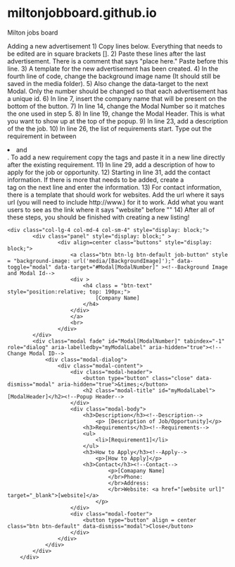 miltonjobboard.github.io
========================

Milton jobs board

Adding a new advertisement
	1) Copy lines below. Everything that needs to be edited are in square brackets [].
	2) Paste these lines after the last advertisement. There is a comment that says "place here." Paste before this line.
	3) A template for the new advertisement has been created. 
	4) In the fourth line of code, change the background image name (It should still be saved in the media folder). 
	5) Also change the data-target to the next Modal. Only the number should be changed so that each advertisement has a unique id.
	6) In line 7, insert the company name that will be present on the bottom of the button.
	7) In line 14, change the Modal Number so it matches the one used in step 5.
	8) In line 19, change the Modal Header. This is what you want to show up at the top of the popup.
	9) In line 23, add a description of the the job.
	10) In line 26, the list of requirements start. Type out the requirement in between <li> and </li>. To add a new requirement copy the tags and paste it in a new line directly after the existing requirement.
	11) In line 29, add a description of how to apply for the job or opportunity.
	12) Starting in line 31, add the contact information. If there is more that needs to be added, create a </br> tag on the next line and enter the information.
	13) For contact information, there is a template that should work for websites. Add the url where it says url (you will need to include http://www.) for it to work. Add what you want users to see as the link where it says "website" before "</a>"
	14) After all of these steps, you should be finished with creating a new listing!
	
	
	<div class="col-lg-4 col-md-4 col-sm-4" style="display: block;">
			<div class="panel" style="display: block;" >		
					<div align=center class="buttons" style="display: block;"> 
						<a class="btn btn-lg btn-default job-button" style = "background-image: url('media/[BackgroundImage]');" data-toggle="modal" data-target="#Modal[ModalNumber]" ><!--Background Image and Modal Id-->
						<div >
							<h4 class = "btn-text" style="position:relative; top: 190px;">
								[Company Name]
							</h4>
						</div>
						</a>						
						<br>
					</div>
			</div>	
			<div class="modal fade" id="Modal[ModalNumber]" tabindex="-1" role="dialog" aria-labelledby="myModalLabel" aria-hidden="true"><!--Change Modal ID-->
				<div class="modal-dialog">
					<div class="modal-content">
						<div class="modal-header">
							<button type="button" class="close" data-dismiss="modal" aria-hidden="true">&times;</button>
							<h2 class="modal-title" id="myModalLabel">[ModalHeader]</h2><!--Popup Header-->
						</div>
						<div class="modal-body">
							<h3>Description</h3><!--Description-->
								<p> [Description of Job/Opportunity]</p>
							<h3>Requirements</h3><!--Requirements-->
							<ul>
								<li>[Requirement1]</li>
							</ul>
							<h3>How to Apply</h3><!--Apply-->
								<p>[How to Apply]</p>
							<h3>Contact</h3><!--Contact-->
									<p>[Comapany Name]
									</br>Phone: 
									</br>Address: 
									</br>Website: <a href="[website url]" target="_blank">[website]</a>
								</p>						
						</div>
						<div class="modal-footer">
							<button type="button" align = center class="btn btn-default" data-dismiss="modal">Close</button>
						</div>
					</div>
				</div>
			</div>	
		</div>
